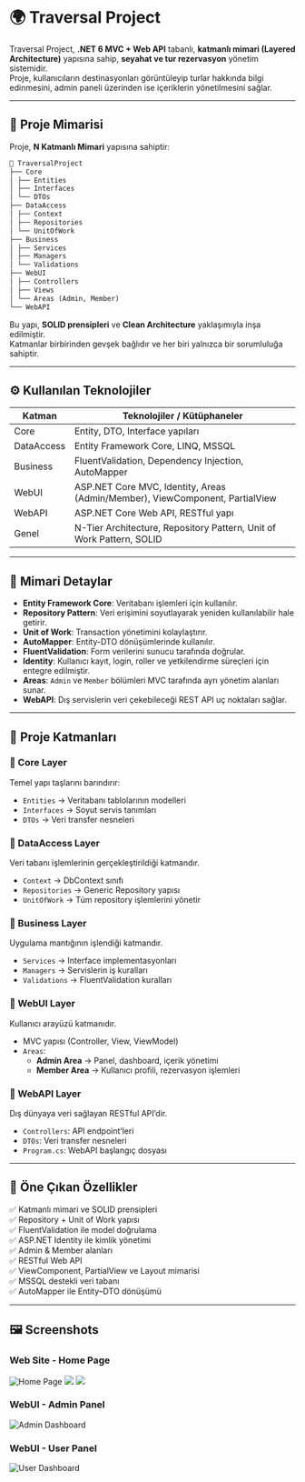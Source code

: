 # 🌍 Traversal Project

Traversal Project, **.NET 6 MVC + Web API** tabanlı, **katmanlı mimari (Layered Architecture)** yapısına sahip, **seyahat ve tur rezervasyon** yönetim sistemidir.  
Proje, kullanıcıların destinasyonları görüntüleyip turlar hakkında bilgi edinmesini, admin paneli üzerinden ise içeriklerin yönetilmesini sağlar.

---

## 🧩 Proje Mimarisi

Proje, **N Katmanlı Mimari** yapısına sahiptir:
```markdown
📁 TraversalProject
├── Core
│ ├── Entities
│ ├── Interfaces
│ └── DTOs
├── DataAccess
│ ├── Context
│ ├── Repositories
│ └── UnitOfWork
├── Business
│ ├── Services
│ ├── Managers
│ └── Validations
├── WebUI
│ ├── Controllers
│ ├── Views
│ └── Areas (Admin, Member)
└── WebAPI
```
Bu yapı, **SOLID prensipleri** ve **Clean Architecture** yaklaşımıyla inşa edilmiştir.  
Katmanlar birbirinden gevşek bağlıdır ve her biri yalnızca bir sorumluluğa sahiptir.

---

## ⚙️ Kullanılan Teknolojiler

| Katman | Teknolojiler / Kütüphaneler |
|--------|------------------------------|
| Core | Entity, DTO, Interface yapıları |
| DataAccess | Entity Framework Core, LINQ, MSSQL |
| Business | FluentValidation, Dependency Injection, AutoMapper |
| WebUI | ASP.NET Core MVC, Identity, Areas (Admin/Member), ViewComponent, PartialView |
| WebAPI | ASP.NET Core Web API, RESTful yapı |
| Genel | N-Tier Architecture, Repository Pattern, Unit of Work Pattern, SOLID |

---

## 🧱 Mimari Detaylar

- **Entity Framework Core**: Veritabanı işlemleri için kullanılır.  
- **Repository Pattern**: Veri erişimini soyutlayarak yeniden kullanılabilir hale getirir.  
- **Unit of Work**: Transaction yönetimini kolaylaştırır.  
- **AutoMapper**: Entity-DTO dönüşümlerinde kullanılır.  
- **FluentValidation**: Form verilerini sunucu tarafında doğrular.  
- **Identity**: Kullanıcı kayıt, login, roller ve yetkilendirme süreçleri için entegre edilmiştir.  
- **Areas**: `Admin` ve `Member` bölümleri MVC tarafında ayrı yönetim alanları sunar.  
- **WebAPI**: Dış servislerin veri çekebileceği REST API uç noktaları sağlar.  

---

## 🧭 Proje Katmanları

### 🔹 Core Layer
Temel yapı taşlarını barındırır:  
- `Entities` → Veritabanı tablolarının modelleri  
- `Interfaces` → Soyut servis tanımları  
- `DTOs` → Veri transfer nesneleri

### 🔹 DataAccess Layer
Veri tabanı işlemlerinin gerçekleştirildiği katmandır.  
- `Context` → DbContext sınıfı  
- `Repositories` → Generic Repository yapısı  
- `UnitOfWork` → Tüm repository işlemlerini yönetir

### 🔹 Business Layer
Uygulama mantığının işlendiği katmandır.  
- `Services` → Interface implementasyonları  
- `Managers` → Servislerin iş kuralları  
- `Validations` → FluentValidation kuralları

### 🔹 WebUI Layer
Kullanıcı arayüzü katmanıdır.  
- MVC yapısı (Controller, View, ViewModel)  
- `Areas`:  
  - **Admin Area** → Panel, dashboard, içerik yönetimi  
  - **Member Area** → Kullanıcı profili, rezervasyon işlemleri  

### 🔹 WebAPI Layer
Dış dünyaya veri sağlayan RESTful API’dir.  
- `Controllers`: API endpoint’leri  
- `DTOs`: Veri transfer nesneleri  
- `Program.cs`: WebAPI başlangıç dosyası

---

## 🧩 Öne Çıkan Özellikler

✅ Katmanlı mimari ve SOLID prensipleri  
✅ Repository + Unit of Work yapısı  
✅ FluentValidation ile model doğrulama  
✅ ASP.NET Identity ile kimlik yönetimi  
✅ Admin & Member alanları  
✅ RESTful Web API  
✅ ViewComponent, PartialView ve Layout mimarisi  
✅ MSSQL destekli veri tabanı  
✅ AutoMapper ile Entity–DTO dönüşümü  

---
## 🖼️ Screenshots

### Web Site - Home Page
![Home Page](https://github.com/user-attachments/assets/39c11dad-c880-479d-9af2-e02ece7b88e6)
![](https://github.com/user-attachments/assets/c8635749-b15d-4480-a334-1781bf3b344f)
![](https://github.com/user-attachments/assets/f188759b-f082-4f2a-90c0-60639ea473fa)


### WebUI - Admin Panel
![Admin Dashboard](path/to/admin-dashboard.png)

### WebUI - User Panel
![User Dashboard](path/to/user-dashboard.png)


